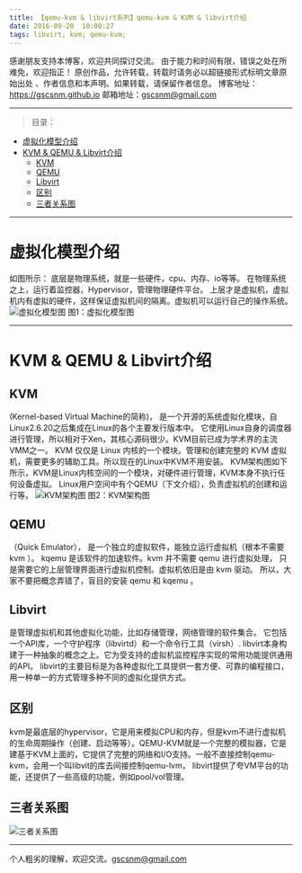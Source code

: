 ```yaml
---
title: 【qemu-kvm & libvirt系列】qemu-kvm & KVM & libvirt介绍
date: 2016-09-20  10:00:27
tags: libvirt; kvm; qemu-kvm;
---
```


感谢朋友支持本博客，欢迎共同探讨交流。
由于能力和时间有限，错误之处在所难免，欢迎指正！
原创作品，允许转载，转载时请务必以超链接形式标明文章原始出处 、作者信息和本声明。如果转载，请保留作者信息。
博客地址：https://gscsnm.github.io
邮箱地址：gscsnm@gmail.com

----



> 目录：
- [虚拟化模型介绍](#虚拟化模型介绍)
- [KVM & QEMU & Libvirt介绍](#kvm-qemu-libvirt介绍)
	- [KVM](#kvm)
	- [QEMU](#qemu)
	- [Libvirt](#libvirt)
	- [区别](#区别)
	- [三者关系图](#三者关系图)

----

# 虚拟化模型介绍
如图所示：
底层是物理系统，就是一些硬件，cpu、内存、io等等。
在物理系统之上，运行着监控器，Hypervisor，管理物理硬件平台。
上层才是虚拟机，虚拟机内有虚拟的硬件，这样保证虚拟机间的隔离。虚拟机可以运行自己的操作系统。
![虚拟化模型图](/pictures/虚拟化模型.png)
图1：虚拟化模型图

----

# KVM & QEMU & Libvirt介绍
<!--more-->
## KVM
(Kernel-based Virtual Machine的简称)，
是一个开源的系统虚拟化模块，自Linux2.6.20之后集成在Linux的各个主要发行版本中。
它使用Linux自身的调度器进行管理，所以相对于Xen，其核心源码很少。KVM目前已成为学术界的主流VMM之一。
KVM 仅仅是 Linux 内核的一个模块。管理和创建完整的 KVM 虚拟机，需要更多的辅助工具。所以现在的Linux中KVM不用安装。
KVM架构图如下所示，KVM是Linux内核空间的一个模块，对硬件进行管理，KVM本身不执行任何设备虚拟。
Linux用户空间中有个QEMU（下文介绍），负责虚拟机的创建和运行等。
![KVM架构图](/pictures/KVM架构图.png)
图2：KVM架构图

## QEMU
（Quick Emulator），
是一个独立的虚拟软件，能独立运行虚拟机（根本不需要 kvm ）。
kqemu 是该软件的加速软件。kvm 并不需要 qemu 进行虚拟处理，
只是需要它的上层管理界面进行虚拟机控制。虚拟机依旧是由 kvm 驱动。
所以，大家不要把概念弄错了，盲目的安装 qemu 和 kqemu 。

## Libvirt
是管理虚拟机和其他虚拟化功能，比如存储管理，网络管理的软件集合。
它包括一个API库，一个守护程序（libvirtd）和一个命令行工具（virsh）.
libvirt本身构建于一种抽象的概念之上。它为受支持的虚拟机监控程序实现的常用功能提供通用的API。
libvirt的主要目标是为各种虚拟化工具提供一套方便、可靠的编程接口，用一种单一的方式管理多种不同的虚拟化提供方式。

## 区别
kvm是最底层的hypervisor，它是用来模拟CPU和内存，但是kvm不进行虚拟机的生命周期操作（创建、启动等等）。QEMU-KVM就是一个完整的模拟器，它是建基于KVM上面的，它提供了完整的网络和I/O支持。一般不直接控制qemu-kvm，会用一个叫libvit的库去间接控制qemu-lvm， libvirt提供了夸VM平台的功能，还提供了一些高级的功能，例如pool/vol管理。

## 三者关系图
![三者关系图](/pictures/kvm-qemu_kvm-libvirt关系.png)


----
个人粗劣的理解，欢迎交流。gscsnm@gmail.com
